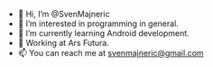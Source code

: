 - 👋 Hi, I’m @SvenMajneric
- 👀 I’m interested in programming in general.
- 🌱 I’m currently learning Android development.
- 💼 Working at Ars Futura.
- 📫 You can reach me at svenmajneric@gmail.com

<!---
SvenMajneric/SvenMajneric is a ✨ special ✨ repository because its `README.md` (this file) appears on your GitHub profile.
You can click the Preview link to take a look at your changes.
--->
